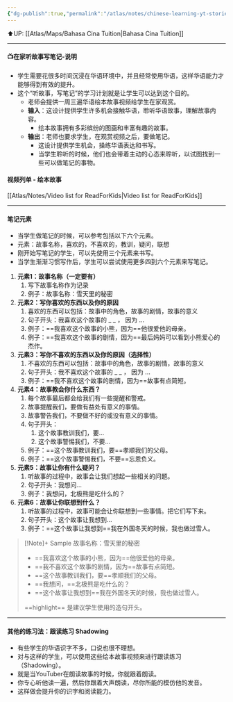 ```yaml
---
{"dg-publish":true,"permalink":"/atlas/notes/chinese-learning-yt-stories-note-making/"}
---
```


⬆️UP: [[Atlas/Maps/Bahasa Cina Tuition\|Bahasa Cina Tuition]]

---
#### 📺在家听故事写笔记-说明
- 学生需要花很多时间沉浸在华语环境中，并且经常使用华语，这样华语能力才能够得到有效的提升。
- 这个“听故事，写笔记”的学习计划就是让学生可以达到这个目的。
	- 老师会提供一周三遍华语绘本故事视频给学生在家观赏。
	- **输入**：这设计提供学生许多机会接触华语，聆听华语故事，理解故事内容。
		- 绘本故事拥有多彩缤纷的图画和丰富有趣的故事。
	- **输出**：老师也要求学生，在观赏视频之后，要做笔记。
		- 这设计提供学生机会，操练华语表达和书写。
		- 当学生聆听的时候，他们也会带着主动的心态来聆听，以试图找到一些可以做笔记的事物。

#### 视频列单 - 绘本故事
[[Atlas/Notes/Video list for ReadForKids\|Video list for ReadForKids]]

---
#### 笔记元素
- 当学生做笔记的时候，可以参考包括以下六个元素。
- 元素：故事名称，喜欢的，不喜欢的，教训，疑问，联想
- 刚开始写笔记的学生，可以先使用三个元素来书写。
- 当学生渐渐习惯写作后，学生可以尝试使用更多四到六个元素来写笔记。

1. **元素1：故事名称（一定要有）**
	1. 写下故事名称作为记录
	2. 例子：故事名称：雪天里的秘密
2. **元素2：写你喜欢的东西以及你的原因**
	1. 喜欢的东西可以包括：故事中的角色，故事的剧情，故事的意义
	2. 句子开头：我喜欢这个故事的 _ _ ， 因为 ... 
	3. 例子：==我喜欢这个故事的小熊，因为==他很爱他的母亲。
	4. 例子：==我喜欢这个故事的剧情，因为==最后妈妈可以看到小熊爱心的杰作。
3. **元素3：写你不喜欢的东西以及你的原因（选择性）**
	1. 不喜欢的东西可以包括：故事中的角色，故事的剧情，故事的意义
	2. 句子开头：我不喜欢这个故事的 _ _ ， 因为 ...
	3. 例子：==我不喜欢这个故事的剧情，因为==故事有点简短。
4. **元素4：故事教会你什么东西？**
	1. 每个故事最后都会给我们有一些提醒和警戒。
	2. 故事提醒我们，要做有益处有意义的事情。
	3. 故事警告我们，不要做不好的或没有意义的事情。
	4. 句子开头：
		1. 这个故事教训我们，要...
		2. 这个故事警惕我们，不要...
	5. 例子：==这个故事教训我们，要==孝顺我们的父母。
	6. 例子：==这个故事警惕我们，不要==忘恩负义。
5. **元素5：故事让你有什么疑问？**
	1. 听故事的过程中，故事会让我们想起一些相关的问题。
	2. 句子开头：我想问...
	3. 例子：我想问，北极熊是吃什么的？
6. **元素6：故事让你联想到什么？**
	1. 听故事的过程中，故事可能会让你联想到一些事情。把它们写下来。
	2. 句子开头：这个故事让我想到...
	3. 例子：==这个故事让我想到==我在外国冬天的时候，我也做过雪人。


> [!Note]+ Sample
> 故事名称：雪天里的秘密
> - ==我喜欢这个故事的小熊，因为==他很爱他的母亲。
> - ==我不喜欢这个故事的剧情，因为==故事有点简短。
> - ==这个故事教训我们，要==孝顺我们的父母。
> - ==我想问，==北极熊是吃什么的？
> - ==这个故事让我想到==我在外国冬天的时候，我也做过雪人。
>
> ==highlight== 是建议学生使用的造句开头。

---
#### 其他的练习法：跟读练习 Shadowing
- 有些学生的华语识字不多，口说也很不理想。
- 对与这样的学生，可以使用这些绘本故事视频来进行跟读练习（Shadowing）。
- 就是当YouTuber在朗读故事的时候，你就跟着朗读。
- 你专心听他读一遍，然后你跟着大声朗读，尽你所能的模仿他的发音。
- 这样做会提升你的识字和阅读能力。
